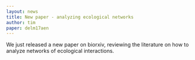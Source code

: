 ```yaml
---
layout: news
title: New paper - analyzing ecological networks
author: tim
paper: delm17aen
---
```


We just released a new paper on biorxiv, reviewing the literature on how to analyze networks of ecological interactions.
